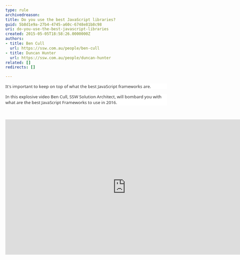 ```yaml
---
type: rule
archivedreason: 
title: Do you use the best JavaScript libraries?
guid: 5b8d1e9a-27b4-4745-a60c-6748e81b8c98
uri: do-you-use-the-best-javascript-libraries
created: 2015-05-05T18:58:26.0000000Z
authors:
- title: Ben Cull
  url: https://ssw.com.au/people/ben-cull
- title: Duncan Hunter
  url: https://ssw.com.au/people/duncan-hunter
related: []
redirects: []

---
```





<p class="p1" style="background&#58;white;margin-bottom&#58;7.5pt;"><span style="color&#58;#333333;font-family&#58;&quot;segoe ui&quot;, sans-serif;font-size&#58;10pt;">It's
important to keep on top of what the best JavaScript frameworks are.&#160;</span></p><p class="p1" style="background&#58;white;margin-bottom&#58;7.5pt;"><span style="color&#58;#333333;font-family&#58;&quot;segoe ui&quot;, sans-serif;font-size&#58;10pt;">In
this explosive video Ben Cull, SSW Solution Architect, will bombard you with
what are the best JavaScript Frameworks to use in 2016.</span></p>
<br><excerpt class='endintro'></excerpt><br>
<div class="ms-rtestate-read ms-rte-embedcode ms-rte-embedil ms-rtestate-notify"><iframe width="750" height="422" src="https&#58;//www.youtube.com/embed/Mf3wEJHAMXw" frameborder="0"></iframe>&#160;</div><p>​<br>&#160;</p>


